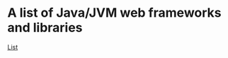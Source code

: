 # A list of Java/JVM web frameworks and libraries

[List](https://devxzero.github.io/java-web-frameworks/)
